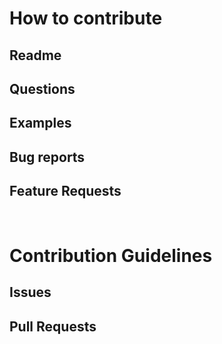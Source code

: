 # How to contribute


## Readme

## Questions

## Examples

## Bug reports

## Feature Requests


<br>


# Contribution Guidelines


## Issues

## Pull Requests

